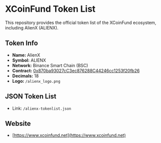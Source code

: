 # XCoinFund Token List

This repository provides the official token list of the XCoinFund ecosystem, including AlienX (ALIENX).

## Token Info
- **Name:** AlienX
- **Symbol:** ALIENX
- **Network:** Binance Smart Chain (BSC)
- **Contract:** [0x870ba93027cC3ec876288C44246cc1253f20fb26](https://bscscan.com/token/0x870ba93027cC3ec876288C44246cc1253f20fb26)
- **Decimals:** 18
- **Logo:** `/alienx_logo.png`

## JSON Token List
- Link: `/alienx-tokenlist.json`

## Website
- [https://www.xcoinfund.net](https://www.xcoinfund.net)
